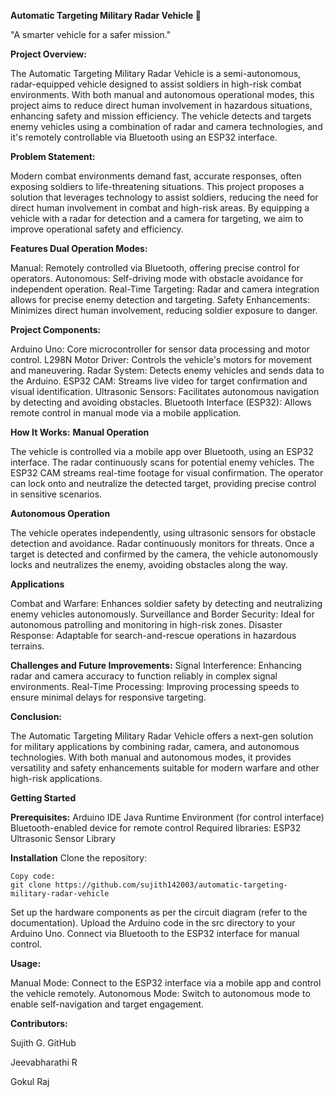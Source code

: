 **Automatic Targeting Military Radar Vehicle 🚀**

"A smarter vehicle for a safer mission."

**Project Overview:**

The Automatic Targeting Military Radar Vehicle is a semi-autonomous, radar-equipped vehicle designed to assist soldiers in high-risk combat environments. With both manual and autonomous operational modes, this project aims to reduce direct human involvement in hazardous situations, enhancing safety and mission efficiency. The vehicle detects and targets enemy vehicles using a combination of radar and camera technologies, and it's remotely controllable via Bluetooth using an ESP32 interface.

**Problem Statement:**

Modern combat environments demand fast, accurate responses, often exposing soldiers to life-threatening situations. This project proposes a solution that leverages technology to assist soldiers, reducing the need for direct human involvement in combat and high-risk areas. By equipping a vehicle with a radar for detection and a camera for targeting, we aim to improve operational safety and efficiency.

**Features Dual Operation Modes:**

Manual: Remotely controlled via Bluetooth, offering precise control for operators.
Autonomous: Self-driving mode with obstacle avoidance for independent operation.
Real-Time Targeting: Radar and camera integration allows for precise enemy detection and targeting.
Safety Enhancements: Minimizes direct human involvement, reducing soldier exposure to danger.

**Project Components:**

Arduino Uno: Core microcontroller for sensor data processing and motor control.
L298N Motor Driver: Controls the vehicle's motors for movement and maneuvering.
Radar System: Detects enemy vehicles and sends data to the Arduino.
ESP32 CAM: Streams live video for target confirmation and visual identification.
Ultrasonic Sensors: Facilitates autonomous navigation by detecting and avoiding obstacles.
Bluetooth Interface (ESP32): Allows remote control in manual mode via a mobile application.

**How It Works:** 
**Manual Operation**

The vehicle is controlled via a mobile app over Bluetooth, using an ESP32 interface.
The radar continuously scans for potential enemy vehicles.
The ESP32 CAM streams real-time footage for visual confirmation.
The operator can lock onto and neutralize the detected target, providing precise control in sensitive scenarios.

**Autonomous Operation**

The vehicle operates independently, using ultrasonic sensors for obstacle detection and avoidance.
Radar continuously monitors for threats.
Once a target is detected and confirmed by the camera, the vehicle autonomously locks and neutralizes the enemy, avoiding obstacles along the way.

**Applications**

Combat and Warfare: Enhances soldier safety by detecting and neutralizing enemy vehicles autonomously.
Surveillance and Border Security: Ideal for autonomous patrolling and monitoring in high-risk zones.
Disaster Response: Adaptable for search-and-rescue operations in hazardous terrains.

**Challenges and Future Improvements:**
Signal Interference: Enhancing radar and camera accuracy to function reliably in complex signal environments.
Real-Time Processing: Improving processing speeds to ensure minimal delays for responsive targeting.

**Conclusion:**

The Automatic Targeting Military Radar Vehicle offers a next-gen solution for military applications by combining radar, camera, and autonomous technologies. With both manual and autonomous modes, it provides versatility and safety enhancements suitable for modern warfare and other high-risk applications.

**Getting Started**

  **Prerequisites:**
    Arduino IDE
    Java Runtime Environment (for control interface)
    Bluetooth-enabled device for remote control
    Required libraries:
    ESP32
    Ultrasonic Sensor Library
    
**Installation** 
  Clone the repository:
    
    Copy code:
    git clone https://github.com/sujith142003/automatic-targeting-military-radar-vehicle
    
  Set up the hardware components as per the circuit diagram (refer to the documentation).
  Upload the Arduino code in the src directory to your Arduino Uno.
  Connect via Bluetooth to the ESP32 interface for manual control.

**Usage:**

Manual Mode: Connect to the ESP32 interface via a mobile app and control the vehicle remotely.
Autonomous Mode: Switch to autonomous mode to enable self-navigation and target engagement.





**Contributors:**

Sujith G. GitHub

Jeevabharathi R

Gokul Raj
